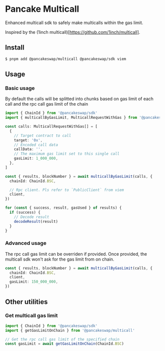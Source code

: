 # Pancake Multicall

Enhanced multicall sdk to safely make multicalls within the gas limit.

Inspired by the (1inch multicall)[https://github.com/1inch/multicall].

## Install

```bash
$ pnpm add @pancakeswap/multicall @pancakeswap/sdk viem
```

## Usage

### Basic usage

By default the calls will be splitted into chunks based on gas limit of each call and the rpc call gas limit of the chain

```typescript
import { ChainId } from '@pancakeswap/sdk'
import { multicallByGasLimit, MulticallRequestWithGas } from '@pancakeswap/multicall'

const calls: MulticallRequestWithGas[] = [
  {
    // Target contract to call
    target: '0x',
    // Encoded call data
    callData: '',
    // The maximum gas limit set to this single call
    gasLimit: 1_000_000,
  },
]

const { results, blockNumber } = await multicallByGasLimit(calls, {
  chainId: ChainId.BSC,

  // Rpc client. Pls refer to `PublicClient` from viem
  client,
})

for (const { success, result, gasUsed } of results) {
  if (success) {
    // Decode result
    decodeResult(result)
  }
}
```

### Advanced usage

The rpc call gas limit can be overriden if provided. Once provided, the multicall sdk won't ask for the gas limit from on chain.

```typescript
const { results, blockNumber } = await multicallByGasLimit(calls, {
  chainId: ChainId.BSC,
  client,
  gasLimit: 150_000_000,
})
```

## Other utilities

### Get multicall gas limit

```typescript
import { ChainId } from '@pancakeswap/sdk'
import { getGasLimitOnChain } from '@pancakeswap/multicall'

// Get the rpc call gas limit of the specified chain
const gasLimit = await getGasLimitOnChain(ChainId.BSC)
```
